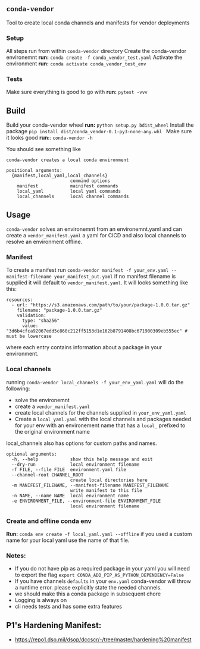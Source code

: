 ## `conda-vendor`
Tool to create local conda channels and manifests for vendor deployments

### Setup
All steps run from within `conda-vendor` directory
Create the conda-vendor environemnt
**run:** `conda create -f conda_vendor_test.yaml`
Activate the environment 
**run:** `conda activate conda_vendor_test_env`

### Tests 
Make sure everything is good to go with
**run:** `pytest -vvv`

## Build
Build your conda-vendor wheel 
**run:** `python setup.py bdist_wheel`
Install the package 
`pip install dist/conda_vendor-0.1-py3-none-any.whl `
Make sure it looks good 
**run:**: `conda-vendor -h `

You should see something like 
```
conda-vendor creates a local conda environment

positional arguments:
  {manifest,local_yaml,local_channels}
                        command options
    manifest            mainifest commands
    local_yaml          local yaml commands
    local_channels      local channel commands

```

## Usage
`conda-vendor` solves an environemnt from an environemnt.yaml and can  create a `vendor_manifest.yaml` a yaml for CICD and also local channels to resolve an environment offline. 

### Manifest
To create a manifest run `conda-vendor manifest -f your_env.yaml --manifest-filename your_manifest_out.yaml`
if no manifest filename is supplied it will default to `vendor_manifest.yaml`.
It will looks something like this:
```
resources:
  - url: "https://s3.amazonaws.com/path/to/your/package-1.0.0.tar.gz"
    filename: "package-1.0.0.tar.gz"
    validation:
      type: "sha256"
      value: "3d6b4cfca92067edd5c860c212ff5153d1e162b8791408bc671900309eb555ec" # must be lowercase

```
where each entry contains information about a package in your environment.

### Local channels
running `conda-vendor local_channels -f your_env_yaml.yaml` will do the following:
* solve the environemnt
* create a `vendor_manifest.yaml`
* create local channels for the channels supplied in `your_env_yaml.yaml`
* Create a `local_yaml.yaml` with the local channels and packages needed for your env with an environement name that has a `local_` prefixed to the original environment name

local_channels also has options for custom paths and names. 
```
optional arguments:
  -h, --help            show this help message and exit
  --dry-run             local environment filename
  -f FILE, --file FILE  environment.yaml file
  --channel-root CHANNEL_ROOT
                        create local directories here
  -m MANIFEST_FILENAME, --manifest-filename MANIFEST_FILENAME
                        write manifest to this file
  -n NAME, --name NAME  local environment name
  -e ENVIRONMENT_FILE, --environment-file ENVIRONMENT_FILE
                        local environment filename
```

### Create and offline conda env 

**Run:** `conda env create -f local_yaml.yaml --offline`
if you used a custom name for your local yaml use the name of that file.

### Notes:
* If you do not have pip as a required package in your yaml you will need to export the flag
`export CONDA_ADD_PIP_AS_PYTHON_DEPENDENCY=False` 
* If you have channels `defaults` in your `env.yaml` conda-vendor will throw a runtime error.
please explicitly state the needed channels.
* we should make this a conda package in subsequent chore
* Logging is always on 
* cli needs tests and has some extra features

## P1's Hardening Manifest:
- https://repo1.dso.mil/dsop/dccscr/-/tree/master/hardening%20manifest